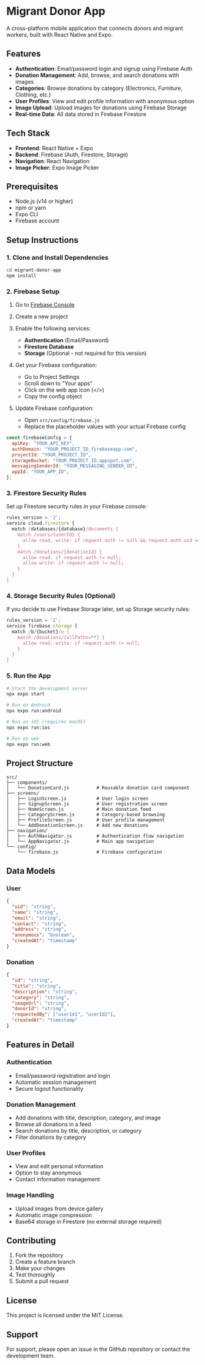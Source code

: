 # Migrant Donor App

A cross-platform mobile application that connects donors and migrant workers, built with React Native and Expo.

## Features

- **Authentication**: Email/password login and signup using Firebase Auth
- **Donation Management**: Add, browse, and search donations with images
- **Categories**: Browse donations by category (Electronics, Furniture, Clothing, etc.)
- **User Profiles**: View and edit profile information with anonymous option
- **Image Upload**: Upload images for donations using Firebase Storage
- **Real-time Data**: All data stored in Firebase Firestore

## Tech Stack

- **Frontend**: React Native + Expo
- **Backend**: Firebase (Auth, Firestore, Storage)
- **Navigation**: React Navigation
- **Image Picker**: Expo Image Picker

## Prerequisites

- Node.js (v14 or higher)
- npm or yarn
- Expo CLI
- Firebase account

## Setup Instructions

### 1. Clone and Install Dependencies

```bash
cd migrant-donor-app
npm install
```

### 2. Firebase Setup

1. Go to [Firebase Console](https://console.firebase.google.com/)
2. Create a new project
3. Enable the following services:
   - **Authentication** (Email/Password)
   - **Firestore Database**
   - **Storage** (Optional - not required for this version)

4. Get your Firebase configuration:
   - Go to Project Settings
   - Scroll down to "Your apps"
   - Click on the web app icon (</>)
   - Copy the config object

5. Update Firebase configuration:
   - Open `src/config/firebase.js`
   - Replace the placeholder values with your actual Firebase config

```javascript
const firebaseConfig = {
  apiKey: "YOUR_API_KEY",
  authDomain: "YOUR_PROJECT_ID.firebaseapp.com",
  projectId: "YOUR_PROJECT_ID",
  storageBucket: "YOUR_PROJECT_ID.appspot.com",
  messagingSenderId: "YOUR_MESSAGING_SENDER_ID",
  appId: "YOUR_APP_ID",
};
```

### 3. Firestore Security Rules

Set up Firestore security rules in your Firebase console:

```javascript
rules_version = '2';
service cloud.firestore {
  match /databases/{database}/documents {
    match /users/{userId} {
      allow read, write: if request.auth != null && request.auth.uid == userId;
    }
    match /donations/{donationId} {
      allow read: if request.auth != null;
      allow write: if request.auth != null;
    }
  }
}
```

### 4. Storage Security Rules (Optional)

If you decide to use Firebase Storage later, set up Storage security rules:

```javascript
rules_version = '2';
service firebase.storage {
  match /b/{bucket}/o {
    match /donations/{allPaths=**} {
      allow read, write: if request.auth != null;
    }
  }
}
```

### 5. Run the App

```bash
# Start the development server
npx expo start

# Run on Android
npx expo run:android

# Run on iOS (requires macOS)
npx expo run:ios

# Run on web
npx expo run:web
```

## Project Structure

```
src/
├── components/
│   └── DonationCard.js          # Reusable donation card component
├── screens/
│   ├── LoginScreen.js           # User login screen
│   ├── SignupScreen.js          # User registration screen
│   ├── HomeScreen.js            # Main donation feed
│   ├── CategoryScreen.js        # Category-based browsing
│   ├── ProfileScreen.js         # User profile management
│   └── AddDonationScreen.js     # Add new donations
├── navigation/
│   ├── AuthNavigator.js         # Authentication flow navigation
│   └── AppNavigator.js          # Main app navigation
└── config/
    └── firebase.js              # Firebase configuration
```

## Data Models

### User
```json
{
  "uid": "string",
  "name": "string",
  "email": "string",
  "contact": "string",
  "address": "string",
  "anonymous": "boolean",
  "createdAt": "timestamp"
}
```

### Donation
```json
{
  "id": "string",
  "title": "string",
  "description": "string",
  "category": "string",
  "imageUrl": "string",
  "donorId": "string",
  "requestedBy": ["userId1", "userId2"],
  "createdAt": "timestamp"
}
```

## Features in Detail

### Authentication
- Email/password registration and login
- Automatic session management
- Secure logout functionality

### Donation Management
- Add donations with title, description, category, and image
- Browse all donations in a feed
- Search donations by title, description, or category
- Filter donations by category

### User Profiles
- View and edit personal information
- Option to stay anonymous
- Contact information management

### Image Handling
- Upload images from device gallery
- Automatic image compression
- Base64 storage in Firestore (no external storage required)

## Contributing

1. Fork the repository
2. Create a feature branch
3. Make your changes
4. Test thoroughly
5. Submit a pull request

## License

This project is licensed under the MIT License.

## Support

For support, please open an issue in the GitHub repository or contact the development team.

